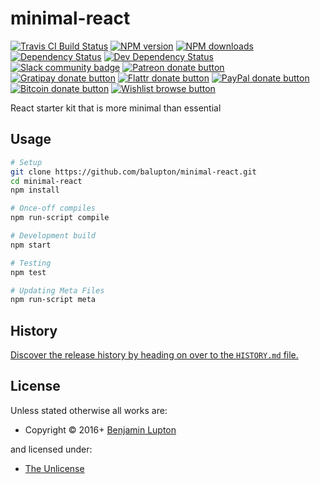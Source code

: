 <!-- TITLE/ -->

<h1>minimal-react</h1>

<!-- /TITLE -->


<!-- BADGES/ -->

<span class="badge-travisci"><a href="http://travis-ci.org/balupton/minimal-react" title="Check this project's build status on TravisCI"><img src="https://img.shields.io/travis/balupton/minimal-react/master.svg" alt="Travis CI Build Status" /></a></span>
<span class="badge-npmversion"><a href="https://npmjs.org/package/minimal-react" title="View this project on NPM"><img src="https://img.shields.io/npm/v/minimal-react.svg" alt="NPM version" /></a></span>
<span class="badge-npmdownloads"><a href="https://npmjs.org/package/minimal-react" title="View this project on NPM"><img src="https://img.shields.io/npm/dm/minimal-react.svg" alt="NPM downloads" /></a></span>
<span class="badge-daviddm"><a href="https://david-dm.org/balupton/minimal-react" title="View the status of this project's dependencies on DavidDM"><img src="https://img.shields.io/david/balupton/minimal-react.svg" alt="Dependency Status" /></a></span>
<span class="badge-daviddmdev"><a href="https://david-dm.org/balupton/minimal-react#info=devDependencies" title="View the status of this project's development dependencies on DavidDM"><img src="https://img.shields.io/david/dev/balupton/minimal-react.svg" alt="Dev Dependency Status" /></a></span>
<br class="badge-separator" />
<span class="badge-slackin"><a href="https://slack.bevry.me" title="Join this project's slack community"><img src="https://slack.bevry.me/badge.svg" alt="Slack community badge" /></a></span>
<span class="badge-patreon"><a href="http://patreon.com/bevry" title="Donate to this project using Patreon"><img src="https://img.shields.io/badge/patreon-donate-yellow.svg" alt="Patreon donate button" /></a></span>
<span class="badge-gratipay"><a href="https://www.gratipay.com/bevry" title="Donate weekly to this project using Gratipay"><img src="https://img.shields.io/badge/gratipay-donate-yellow.svg" alt="Gratipay donate button" /></a></span>
<span class="badge-flattr"><a href="https://flattr.com/profile/balupton" title="Donate to this project using Flattr"><img src="https://img.shields.io/badge/flattr-donate-yellow.svg" alt="Flattr donate button" /></a></span>
<span class="badge-paypal"><a href="https://bevry.me/paypal" title="Donate to this project using Paypal"><img src="https://img.shields.io/badge/paypal-donate-yellow.svg" alt="PayPal donate button" /></a></span>
<span class="badge-bitcoin"><a href="https://bevry.me/bitcoin" title="Donate once-off to this project using Bitcoin"><img src="https://img.shields.io/badge/bitcoin-donate-yellow.svg" alt="Bitcoin donate button" /></a></span>
<span class="badge-wishlist"><a href="https://bevry.me/wishlist" title="Buy an item on our wishlist for us"><img src="https://img.shields.io/badge/wishlist-donate-yellow.svg" alt="Wishlist browse button" /></a></span>

<!-- /BADGES -->


<!-- DESCRIPTION/ -->

React starter kit that is more minimal than essential

<!-- /DESCRIPTION -->


## Usage

``` bash
# Setup
git clone https://github.com/balupton/minimal-react.git
cd minimal-react
npm install

# Once-off compiles
npm run-script compile

# Development build
npm start

# Testing
npm test

# Updating Meta Files
npm run-script meta
```

<!-- HISTORY/ -->

<h2>History</h2>

<a href="https://github.com/balupton/minimal-react/blob/master/HISTORY.md#files">Discover the release history by heading on over to the <code>HISTORY.md</code> file.</a>

<!-- /HISTORY -->


<!-- LICENSE/ -->

<h2>License</h2>

Unless stated otherwise all works are:

<ul><li>Copyright &copy; 2016+ <a href="https://balupton.com">Benjamin Lupton</a></li></ul>

and licensed under:

<ul><li><a href="http://spdx.org/licenses/Unlicense.html">The Unlicense</a></li></ul>

<!-- /LICENSE -->
